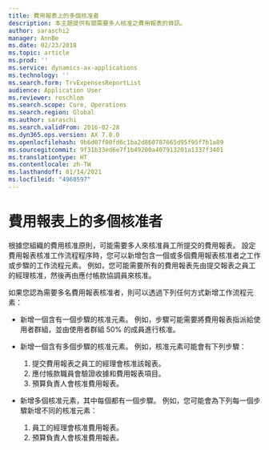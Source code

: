 ```yaml
---
title: 費用報表上的多個核准者
description: 本主題提供有關需要多人核准之費用報表的資訊。
author: saraschi2
manager: AnnBe
ms.date: 02/23/2018
ms.topic: article
ms.prod: ''
ms.service: dynamics-ax-applications
ms.technology: ''
ms.search.form: TrvExpensesReportList
audience: Application User
ms.reviewer: roschlom
ms.search.scope: Core, Operations
ms.search.region: Global
ms.author: saraschi
ms.search.validFrom: 2016-02-28
ms.dyn365.ops.version: AX 7.0.0
ms.openlocfilehash: 9b6d07f00fd6c1ba2d860787665d95f95f7b1a89
ms.sourcegitcommit: 9f31b33ed6e7f1b49200a407913201a1337f3401
ms.translationtype: HT
ms.contentlocale: zh-TW
ms.lasthandoff: 01/14/2021
ms.locfileid: "4960597"
---
```

# <a name="multiple-approvers-on-an-expense-report"></a>費用報表上的多個核准者

根據您組織的費用核准原則，可能需要多人來核准員工所提交的費用報表。 設定費用報表核准工作流程程序時，您可以新增包含一個或多個費用報表核准者之工作或步驟的工作流程元素。 例如，您可能需要所有的費用報表先由提交報表之員工的經理核准，然後再由應付帳款協調員來核准。

如果您認為需要多名費用報表核准者，則可以透過下列任何方式新增工作流程元素：

- 新增一個含有一個步驟的核准元素。 例如，步驟可能需要將費用報表指派給使用者群組，並由使用者群組 50% 的成員進行核准。
- 新增一個含有多個步驟的核准元素。 例如，核准元素可能會有下列步驟：

    1. 提交費用報表之員工的經理會核准該報表。
    2. 應付帳款職員會驗證收據和費用報表項目。
    3. 預算負責人會核准費用報表。

- 新增多個核准元素，其中每個都有一個步驟。 例如，您可能會為下列每一個步驟新增不同的核准元素：

    1. 員工的經理會核准費用報表。
    2. 預算負責人會核准費用報表。
